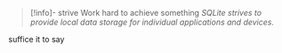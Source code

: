 > [!info]- strive
> Work hard to achieve something
> _SQLite strives to provide local data storage for individual applications and devices._

suffice it to say